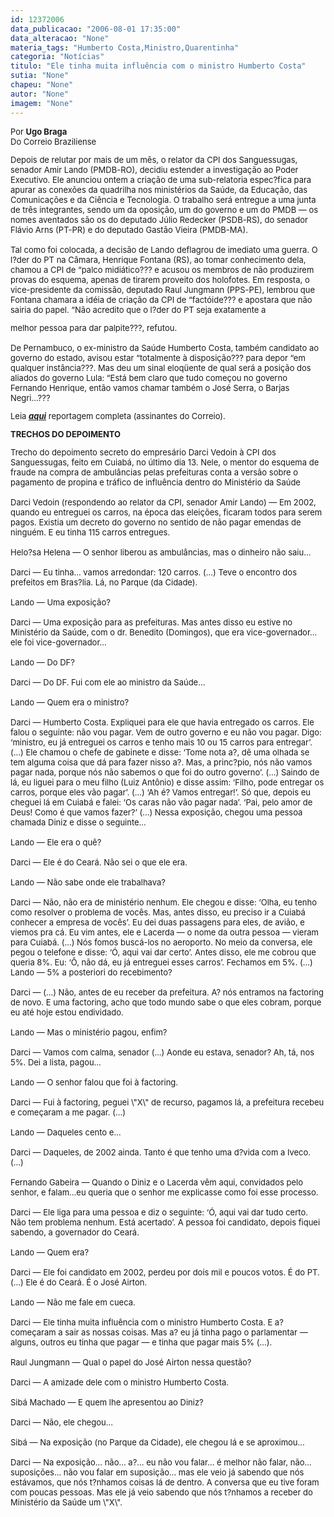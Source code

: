 ```yaml
---
id: 12372006
data_publicacao: "2006-08-01 17:35:00"
data_alteracao: "None"
materia_tags: "Humberto Costa,Ministro,Quarentinha"
categoria: "Notícias"
titulo: "Ele tinha muita influência com o ministro Humberto Costa"
sutia: "None"
chapeu: "None"
autor: "None"
imagem: "None"
---
```

<p><FONT size=2></p>
<p><P>Por <STRONG>Ugo Braga</STRONG><BR>Do Correio Braziliense</P></p>
<p><P>Depois de relutar por mais de um mês, o relator da CPI dos Sanguessugas, senador Amir Lando (PMDB-RO), decidiu estender a investigação ao Poder Executivo. Ele anunciou ontem a criação de uma sub-relatoria espec?fica para apurar as conexões da quadrilha nos ministérios da Saúde, da Educação, das Comunicações e da Ciência e Tecnologia. O trabalho será entregue a uma junta de três integrantes, sendo um da oposição, um do governo e um do PMDB — os nomes aventados são os do deputado Júlio Redecker (PSDB-RS), do senador Flávio Arns (PT-PR) e do deputado Gastão Vieira (PMDB-MA). <BR><BR>Tal como foi colocada, a decisão de Lando deflagrou de imediato uma guerra. O l?der do PT na Câmara, Henrique Fontana (RS), ao tomar conhecimento dela, chamou a CPI de “palco midiático??? e acusou os membros de não produzirem provas do esquema, apenas de tirarem proveito dos holofotes. Em resposta, o vice-presidente da comissão, deputado Raul Jungmann (PPS-PE), lembrou que Fontana chamara a idéia de criação da CPI de “factóide??? e apostara que não sairia do papel. “Não acredito que o l?der do PT seja exatamente a</p>
<p> melhor pessoa para dar palpite???, refutou. <BR><BR>De Pernambuco, o ex-ministro da Saúde Humberto Costa, também candidato ao governo do estado, avisou estar “totalmente à disposição??? para depor “em qualquer instância???. Mas deu um sinal eloqüente de qual será a posição dos aliados do governo Lula: “Está bem claro que tudo começou no governo Fernando Henrique, então vamos chamar também o José Serra, o Barjas Negri…??? </P></p>
<p><P>Leia <STRONG><EM><A href=\"https://www.correioweb.com.br/\" target=_blank>aqui</A></EM></STRONG> reportagem completa (assinantes do Correio).</P></p>
<p><P><STRONG>TRECHOS DO DEPOIMENTO</STRONG></P></p>
<p><P>Trecho do depoimento secreto do empresário Darci Vedoin à CPI dos Sanguessugas, feito em Cuiabá, no último dia 13. Nele, o mentor do esquema de fraude na compra de ambulâncias pelas prefeituras conta a versão sobre o pagamento de propina e tráfico de influência dentro do Ministério da Saúde<BR><BR>Darci Vedoin (respondendo ao relator da CPI, senador Amir Lando) — Em 2002, quando eu entreguei os carros, na época das eleições, ficaram todos para serem pagos. Existia um decreto do governo no sentido de não pagar emendas de ninguém. E eu tinha 115 carros entregues. <BR><BR>Helo?sa Helena — O senhor liberou as ambulâncias, mas o dinheiro não saiu… <BR><BR>Darci — Eu tinha… vamos arredondar: 120 carros. (…) Teve o encontro dos prefeitos em Bras?lia. Lá, no Parque (da Cidade). <BR><BR>Lando — Uma exposição? <BR><BR>Darci — Uma exposição para as prefeituras. Mas antes disso eu estive no Ministério da Saúde, com o dr. Benedito (Domingos), que era vice-governador… ele foi vice-governador... <BR><BR>Lando — Do DF?<BR><BR>Darci — Do DF. Fui com ele ao ministro da Saúde… <BR><BR>Lando — Quem era o ministro? <BR><BR>Darci — Humberto Costa. Expliquei para ele que havia entregado os carros. Ele falou o seguinte: não vou pagar. Vem de outro governo e eu não vou pagar. Digo: ‘ministro, eu já entreguei os carros e tenho mais 10 ou 15 carros para entregar’. (…) Ele chamou o chefe de gabinete e disse: ‘Tome nota a?, dê uma olhada se tem alguma coisa que dá para fazer nisso a?. Mas, a princ?pio, nós não vamos pagar nada, porque nós não sabemos o que foi do outro governo’. (…) Saindo de lá, eu liguei para o meu filho (Luiz Antônio) e disse assim: ‘Filho, pode entregar os carros, porque eles vão pagar’. (…) ‘Ah é? Vamos entregar!’. Só que, depois eu cheguei lá em Cuiabá e falei: ‘Os caras não vão pagar nada’. ‘Pai, pelo amor de Deus! Como é que vamos fazer?’ (…) Nessa exposição, chegou uma pessoa chamada Diniz e disse o seguinte… <BR><BR>Lando — Ele era o quê? <BR><BR>Darci — Ele é do Ceará. Não sei o que ele era. <BR><BR>Lando — Não sabe onde ele trabalhava? <BR><BR>Darci — Não, não era de ministério nenhum. Ele chegou e disse: ‘Olha, eu tenho como resolver o problema de vocês. Mas, antes disso, eu preciso ir a Cuiabá conhecer a empresa de vocês’. Eu dei duas passagens para eles, de avião, e viemos pra cá. Eu vim antes, ele e Lacerda — o nome da outra pessoa — vieram para Cuiabá. (...) Nós fomos buscá-los no aeroporto. No meio da conversa, ele pegou o telefone e disse: ‘Ó, aqui vai dar certo’. Antes disso, ele me cobrou que queria 8%. Eu: ‘Ô, não dá, eu já entreguei esses carros’. Fechamos em 5%. (…) <BR>Lando — 5% a posteriori do recebimento? <BR><BR>Darci — (…) Não, antes de eu receber da prefeitura. A? nós entramos na factoring de novo. E uma factoring, acho que todo mundo sabe o que eles cobram, porque eu até hoje estou endividado. <BR><BR>Lando — Mas o ministério pagou, enfim? <BR><BR>Darci — Vamos com calma, senador (...) Aonde eu estava, senador? Ah, tá, nos 5%. Dei a lista, pagou… <BR><BR>Lando — O senhor falou que foi à factoring. <BR><BR>Darci — Fui à factoring, peguei \"X\" de recurso, pagamos lá, a prefeitura recebeu e começaram a me pagar. (…) <BR><BR>Lando — Daqueles cento e… <BR><BR>Darci — Daqueles, de 2002 ainda. Tanto é que tenho uma d?vida com a Iveco. (…) <BR><BR>Fernando Gabeira — Quando o Diniz e o Lacerda vêm aqui, convidados pelo senhor, e falam...eu queria que o senhor me explicasse como foi esse processo. <BR><BR>Darci — Ele liga para uma pessoa e diz o seguinte: ‘Ó, aqui vai dar tudo certo. Não tem problema nenhum. Está acertado’. A pessoa foi candidato, depois fiquei sabendo, a governador do Ceará. <BR><BR>Lando — Quem era? <BR><BR>Darci — Ele foi candidato em 2002, perdeu por dois mil e poucos votos. É do PT. (…) Ele é do Ceará. É o José Airton. <BR><BR>Lando — Não me fale em cueca. <BR><BR>Darci — Ele tinha muita influência com o ministro Humberto Costa. E a? começaram a sair as nossas coisas. Mas a? eu já tinha pago o parlamentar — alguns, outros eu tinha que pagar — e tinha que pagar mais 5% (…). <BR><BR>Raul Jungmann — Qual o papel do José Airton nessa questão? <BR><BR>Darci — A amizade dele com o ministro Humberto Costa. <BR><BR>Sibá Machado — E quem lhe apresentou ao Diniz? <BR><BR>Darci — Não, ele chegou… <BR><BR>Sibá — Na exposição (no Parque da Cidade), ele chegou lá e se aproximou… <BR><BR>Darci — Na exposição… não… a?… eu não vou falar… é melhor não falar, não… suposições… não vou falar em suposição… mas ele veio já sabendo que nós estávamos, que nós t?nhamos coisas lá de dentro. A conversa que eu tive foram com poucas pessoas. Mas ele já veio sabendo que nós t?nhamos a receber do Ministério da Saúde um \"X\". <BR></P></FONT> </p>

